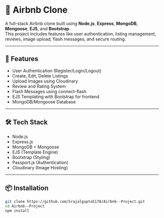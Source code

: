 # 🏡 Airbnb Clone

A full-stack Airbnb clone built using **Node.js**, **Express**, **MongoDB**, **Mongoose**, **EJS**, and **Bootstrap**.  
This project includes features like user authentication, listing management, reviews, image upload, flash messages, and secure routing.

---

## 🚀 Features

- User Authentication (Register/Login/Logout)
- Create, Edit, Delete Listings
- Upload Images using Cloudinary
- Review and Rating System
- Flash Messages using connect-flash
- EJS Templating with Bootstrap for frontend
- MongoDB/Mongoose Database

---

## 🛠️ Tech Stack

- Node.js
- Express.js
- MongoDB + Mongoose
- EJS (Template Engine)
- Bootstrap (Styling)
- Passport.js (Authentication)
- Cloudinary (Image Hosting)

---

## 📦 Installation

```bash
git clone https://github.com/Srajalgupta5170/Airbnb--Project.git
cd Airbnb--Project
npm install
